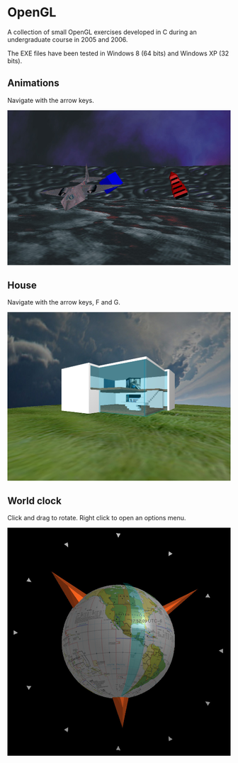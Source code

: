 # OpenGL
A collection of small OpenGL exercises developed in C during an undergraduate course in 2005 and 2006.

The EXE files have been tested in Windows 8 (64 bits) and Windows XP (32 bits).

## Animations

Navigate with the arrow keys.

![3D Animations](animations.jpg)

## House

Navigate with the arrow keys, F and G.

![3D House](house.jpg)

## World clock

Click and drag to rotate. Right click to open an options menu.

![3D World clock](world_clock.jpg)
